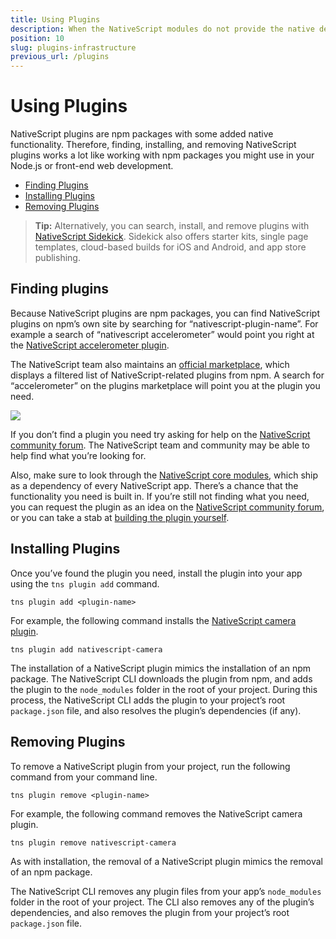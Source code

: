 ```yaml
---
title: Using Plugins
description: When the NativeScript modules do not provide the native device or platform capability that you need, you can use NativeScript plugins.
position: 10
slug: plugins-infrastructure
previous_url: /plugins
---
```


# Using Plugins

NativeScript plugins are npm packages with some added native functionality. Therefore, finding, installing, and removing NativeScript plugins works a lot like working with npm packages you might use in your Node.js or front-end web development.

* [Finding Plugins](#finding-plugins)
* [Installing Plugins](#installing-plugins)
* [Removing Plugins](#removing-plugins)

> **Tip:** Alternatively, you can search, install, and remove plugins with [NativeScript Sidekick](https://www.nativescript.org/nativescript-sidekick). Sidekick also offers starter kits, single page templates, cloud-based builds for iOS and Android, and app store publishing.

## Finding plugins

Because NativeScript plugins are npm packages, you can find NativeScript plugins on npm’s own site by searching for “nativescript-plugin-name”. For example a search of “nativescript accelerometer” would point you right at the [NativeScript accelerometer plugin](https://www.npmjs.com/package/nativescript-accelerometer).

The NativeScript team also maintains an [official marketplace](http://market.nativescript.org/), which displays a filtered list of NativeScript-related plugins from npm. A search for “accelerometer” on the plugins marketplace will point you at the plugin you need.

![](../img/plugins/marketplace.png)

If you don’t find a plugin you need try asking for help on the [NativeScript community forum](https://discourse.nativescript.org/c/plugins). The NativeScript team and community may be able to help find what you’re looking for.

Also, make sure to look through the [NativeScript core modules](https://docs.nativescript.org/core-concepts/modules), which ship as a dependency of every NativeScript app. There’s a chance that the functionality you need is built in. If you’re still not finding what you need, you can request the plugin as an idea on the [NativeScript community forum](https://discourse.nativescript.org/c/plugins), or you can take a stab at [building the plugin yourself](/plugins/building-plugins/).

## Installing Plugins

Once you’ve found the plugin you need, install the plugin into your app using the `tns plugin add` command.

```
tns plugin add <plugin-name>
```

For example, the following command installs the [NativeScript camera plugin](http://market.nativescript.org/plugins/nativescript-camera).

```
tns plugin add nativescript-camera
```

The installation of a NativeScript plugin mimics the installation of an npm package. The NativeScript CLI downloads the plugin from npm, and adds the plugin to the `node_modules` folder in the root of your project. During this process, the NativeScript CLI adds the plugin to your project’s root `package.json` file, and also resolves the plugin’s dependencies (if any).

## Removing Plugins

To remove a NativeScript plugin from your project, run the following command from your command line.

```
tns plugin remove <plugin-name>
```

For example, the following command removes the NativeScript camera plugin.

```
tns plugin remove nativescript-camera
```

As with installation, the removal of a NativeScript plugin mimics the removal of an npm package.

The NativeScript CLI removes any plugin files from your app’s `node_modules` folder in the root of your project. The CLI also removes any of the plugin’s dependencies, and also removes the plugin from your project’s root `package.json` file.
